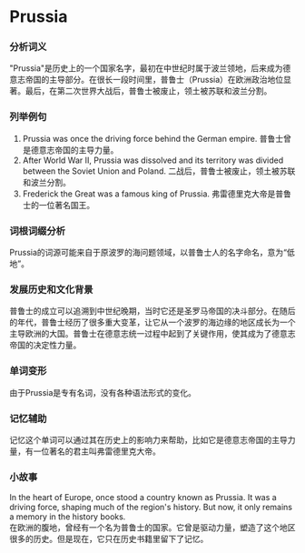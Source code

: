 # Prussia

### 分析词义

  

"Prussia"是历史上的一个国家名字，最初在中世纪时属于波兰领地，后来成为德意志帝国的主导部分。在很长一段时间里，普鲁士（Prussia）在欧洲政治地位显著。最后，在第二次世界大战后，普鲁士被废止，领土被苏联和波兰分割。

  

### 列举例句

  

1.  Prussia was once the driving force behind the German empire. 普鲁士曾是德意志帝国的主导力量。
2.  After World War II, Prussia was dissolved and its territory was divided between the Soviet Union and Poland. 二战后，普鲁士被废止，领土被苏联和波兰分割。
3.  Frederick the Great was a famous king of Prussia. 弗雷德里克大帝是普鲁士的一位著名国王。

  

### 词根词缀分析

  

Prussia的词源可能来自于原波罗的海问题领域，以普鲁士人的名字命名，意为“低地”。

  

### 发展历史和文化背景

  

普鲁士的成立可以追溯到中世纪晚期，当时它还是圣罗马帝国的决斗部分。在随后的年代，普鲁士经历了很多重大变革，让它从一个波罗的海边缘的地区成长为一个主导欧洲的大国。普鲁士在德意志统一过程中起到了关键作用，使其成为了德意志帝国的决定性力量。

  

### 单词变形

  

由于Prussia是专有名词，没有各种语法形式的变化。

  

### 记忆辅助

  

记忆这个单词可以通过其在历史上的影响力来帮助，比如它是德意志帝国的主导力量，有一位著名的君主叫弗雷德里克大帝。

  

### 小故事

  

In the heart of Europe, once stood a country known as Prussia. It was a driving force, shaping much of the region's history. But now, it only remains a memory in the history books.  
在欧洲的腹地，曾经有一个名为普鲁士的国家。它曾是驱动力量，塑造了这个地区很多的历史。但是现在，它只在历史书籍里留下了记忆。
